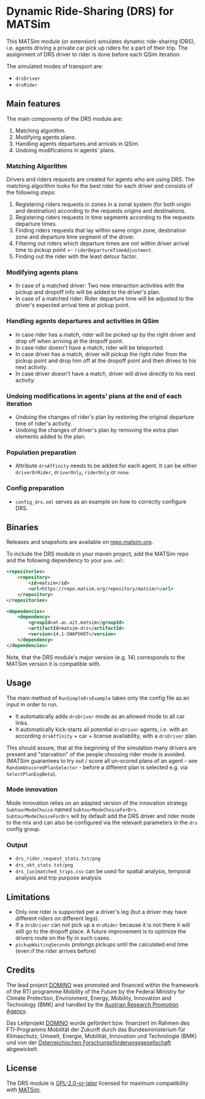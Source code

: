 # Dynamic Ride-Sharing (DRS) for MATSim

This MATSim module (or extension) simulates dynamic ride-sharing (DRS), i.e. agents driving a private car pick up riders for a part of their trip.
The assignment of DRS driver to rider is done before each QSim iteration.

The simulated modes of transport are:
- `drsDriver`
- `drsRider`

## Main features

The main components of the DRS module are:

1. Matching algorithm.
2. Modifying agents plans.
3. Handling agents departures and arrivals in QSim.
4. Undoing modifications in agents' plans.

### Matching Algorithm

Drivers and riders requests are created for agents who are using DRS.
The matching algorithm looks for the best rider for each driver and consists of the following steps:

1. Registering riders requests in zones in a zonal system (for both origin and destination) according to the requests origins and destinations.
2. Registering riders requests in time segments according to the requests departure times.
3. Finding riders requests that lay within same origin zone, destination zone and departure time segment of the driver.
4. Filtering out riders which departure times are not within driver arrival time to pickup point +- `riderDepartureTimeAdjustment`.
5. Finding out the rider with the least detour factor.

### Modifying agents plans

- In case of a matched driver: Two new interaction activities with the pickup and dropoff info will be added to the driver's plan.
- In case of a matched rider: Rider departure time will be adjusted to the driver's expected arrival time at pickup point.

### Handling agents departures and activities in QSim

- In case rider has a match, rider will be picked up by the right driver and drop off when arriving at the dropoff point.
- In case rider doesn't have a match, rider will be teleported.
- In case driver has a match, driver will pickup the right rider from the pickup point and drop him off at the dropoff point and then drives to his next activity.
- In case driver doesn't have a match, driver will drive directly to his next activity.

### Undoing modifications in agents' plans  at the end of each iteration

- Undoing the changes of rider's plan by restoring the original departure time of rider's activity.
- Undoing the changes of driver's plan by removing the extra plan elements added to the plan.

### Population preparation

- Attribute `drsAffinity` needs to be added for each agent. It can be either `driverOrRider`, `driverOnly`, `riderOnly` or `none`.

### Config preparation

- `config_drs.xml` serves as an example on how to correctly configure DRS.


## Binaries

Releases and snapshots are available on [repo.matsim.org](https://repo.matsim.org/service/rest/repository/browse/matsim/at/ac/ait/matsim/matsim-drs/).

To include the DRS module in your maven project, add the MATSim repo and the following dependency to your `pom.xml`:

```xml
<repositories>
    <repository>
        <id>matsim</id>
        <url>https://repo.matsim.org/repository/matsim/</url>
    </repository>
</repositories>

<dependencies>
    <dependency>
        <groupId>at.ac.ait.matsim</groupId>
        <artifactId>matsim-drs</artifactId>
        <version>14.1-SNAPSHOT</version>
    </dependency>
</dependencies>
```

Note, that the DRS module's major version (e.g. 14) corresponds to the MATSim version it is compatible with.

## Usage

The main method of `RunSimpleDrsExample` takes only the config file as an input in order to run.

- It automatically adds `drsDriver` mode as an allowed mode to all car links.
- It automatically kick-starts all potential `drsDriver` agents, i.e. with an according `drsAffinity` + car + license availability, with a `drsDriver` plan. 

This should assure, that at the beginning of the simulation many drivers are present and "starvation" of the people choosing rider mode is avoided.
(MATSim guarantees to try out / score all un-scored plans of an agent - see `RandomUnscoredPlanSelector` - before a different plan is selected e.g. via `SelectPlanExpBeta`).

### Mode innovation

Mode innovation relies on an adapted version of the innovation strategy `SubtourModeChoice` named `SubtourModeChoiceForDrs`.
`SubtourModeChoiceForDrs` will by default add the DRS driver and rider mode to the mix and can also be configured via the relevant parameters in the `drs` config group.

### Output

- `drs_rider_request_stats.txt/png`
- `drs_vkt_stats.txt/png` 
- `drs_[un]matched_trips.csv` can be used for spatial analysis, temporal analysis and trip purpose analysis 

## Limitations

- Only one rider is supported per a driver's leg (but a driver may have different riders on different legs).
- If a `drsDriver` can not pick up a `drsRider` because it is not there it will still go to the dropoff place. A future improvement is to optimize the drivers route on the fly in such cases.
- `pickupWaitingSeconds` prolongs pickups until the calculated end time (even if the rider arrives before)

## Credits

The lead project [DOMINO](https://www.domino-maas.at/) was promoted and financed within the framework of the RTI programme Mobility of the Future by the Federal Ministry for Climate Protection, Environment, Energy, Mobility, Innovation and Technology (BMK) and handled by the [Austrian Research Promotion Agency](https://projekte.ffg.at/projekt/3300226).

Das Leitprojekt [DOMINO](https://www.domino-maas.at/) wurde gefördert bzw. finanziert im Rahmen des FTI-Programms Mobilität der Zukunft durch das Bundesministerium für Klimaschutz, Umwelt, Energie, Mobilität, Innovation und Technologie (BMK) und von der [Österreichischen Forschungsförderungsgesellschaft](https://projekte.ffg.at/projekt/3300226) abgewickelt.

## License

The DRS module is [GPL-2.0-or-later](LICENSE) licensed for maximum compatibility with [MATSim](https://github.com/matsim-org/matsim-libs).
